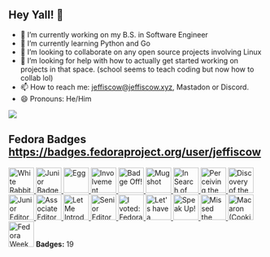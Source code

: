 ## Hey Yall! 👋


- 🔭 I’m currently working on my B.S. in Software Engineer
- 🌱 I’m currently learning Python and Go
- 👯 I’m looking to collaborate on any open source projects involving Linux
- 🤔 I’m looking for help with how to actually get started working on projects in that space. (school seems to teach coding but now how to collab lol)
- 📫 How to reach me: jeffiscow@jeffiscow.xyz, Mastadon or Discord.
- 😄 Pronouns: He/Him

<p align="left">
  <img src="https://api.boot.dev/v1/users/public/8ac8f120-075a-412d-86eb-685f5330c8dc/thumbnail" >
</p>

## Fedora Badges https://badges.fedoraproject.org/user/jeffiscow

<a href="https://badges.fedoraproject.org/badge/white-rabbit" class="badge" title="White Rabbit">  <img height="50" width="50" src="https://badges.fedoraproject.org/pngs/fas-white-rabbit.png" alt="White Rabbit"></a><a href="https://badges.fedoraproject.org/badge/junior-badger-badger-i" class="badge" title="Junior Badger (Badger I)">  <img height="50" width="50" src="https://badges.fedoraproject.org/pngs/badger-01.png" alt="Junior Badger (Badger I)"></a><a href="https://badges.fedoraproject.org/badge/egg" class="badge" title="Egg">  <img height="50" width="50" src="https://badges.fedoraproject.org/pngs/fas-account-egg.png" alt="Egg"></a><a href="https://badges.fedoraproject.org/badge/involvement" class="badge" title="Involvement">  <img height="50" width="50" src="https://badges.fedoraproject.org/pngs/involvement.png" alt="Involvement"></a><a href="https://badges.fedoraproject.org/badge/badge-off!" class="badge" title="Badge Off!">  <img height="50" width="50" src="https://badges.fedoraproject.org/pngs/badge-off.png" alt="Badge Off!"></a><a href="https://badges.fedoraproject.org/badge/mugshot" class="badge" title="Mugshot">  <img height="50" width="50" src="https://badges.fedoraproject.org/pngs/mugshot.png" alt="Mugshot"></a><a href="https://badges.fedoraproject.org/badge/in-search-of-the-bull-tester-i" class="badge" title="In Search of the Bull (Tester I)">  <img height="50" width="50" src="https://badges.fedoraproject.org/pngs/tester-01.png" alt="In Search of the Bull (Tester I)"></a><a href="https://badges.fedoraproject.org/badge/perceiving-the-bull-tester-iii" class="badge" title="Perceiving the Bull (Tester III)">  <img height="50" width="50" src="https://badges.fedoraproject.org/pngs/tester-03.png" alt="Perceiving the Bull (Tester III)"></a><a href="https://badges.fedoraproject.org/badge/discovery-of-the-footprints-tester-ii" class="badge" title="Discovery of the Footprints (Tester II)">  <img height="50" width="50" src="https://badges.fedoraproject.org/pngs/tester-02.png" alt="Discovery of the Footprints (Tester II)"></a><a href="https://badges.fedoraproject.org/badge/junior-editor" class="badge" title="Junior Editor">  <img height="50" width="50" src="https://badges.fedoraproject.org/pngs/junior-editor.png" alt="Junior Editor"></a><a href="https://badges.fedoraproject.org/badge/associate-editor" class="badge" title="Associate Editor">  <img height="50" width="50" src="https://badges.fedoraproject.org/pngs/associate-editor.png" alt="Associate Editor"></a><a href="https://badges.fedoraproject.org/badge/let-me-introduce-myself" class="badge" title="Let Me Introduce Myself">  <img height="50" width="50" src="https://badges.fedoraproject.org/pngs/wiki-let-me-introduce-myself.png" alt="Let Me Introduce Myself"></a><a href="https://badges.fedoraproject.org/badge/senior-editor" class="badge" title="Senior Editor">  <img height="50" width="50" src="https://badges.fedoraproject.org/pngs/senior-editor.png" alt="Senior Editor"></a><a href="https://badges.fedoraproject.org/badge/i-voted:-fedora-40" class="badge" title="I voted: Fedora 40">  <img height="50" width="50" src="https://badges.fedoraproject.org/pngs/ivoted-f40.png" alt="I voted: Fedora 40"></a><a href="https://badges.fedoraproject.org/badge/lets-have-a-party-fedora-40" class="badge" title="Let's have a party (Fedora 40)">  <img height="50" width="50" src="https://badges.fedoraproject.org/pngs/release-party-f40-attendee.png" alt="Let's have a party (Fedora 40)"></a><a href="https://badges.fedoraproject.org/badge/speak-up!" class="badge" title="Speak Up!">  <img height="50" width="50" src="https://badges.fedoraproject.org/pngs/irc-speak-up.png" alt="Speak Up!"></a><a href="https://badges.fedoraproject.org/badge/missed-the-train" class="badge" title="Missed the Train">  <img height="50" width="50" src="https://badges.fedoraproject.org/pngs/missed-the-train.png" alt="Missed the Train"></a><a href="https://badges.fedoraproject.org/badge/macaron-cookie-i" class="badge" title="Macaron (Cookie I)">  <img height="50" width="50" src="https://badges.fedoraproject.org/pngs/macaroncookie.png" alt="Macaron (Cookie I)"></a><a href="https://badges.fedoraproject.org/badge/fedora-week-of-diversity-2024" class="badge" title="Fedora Week of Diversity 2024">  <img height="50" width="50" src="https://badges.fedoraproject.org/pngs/fedora-week-of-diversity-2024.png" alt="Fedora Week of Diversity 2024"></a>
<b>Badges:</b> 19
